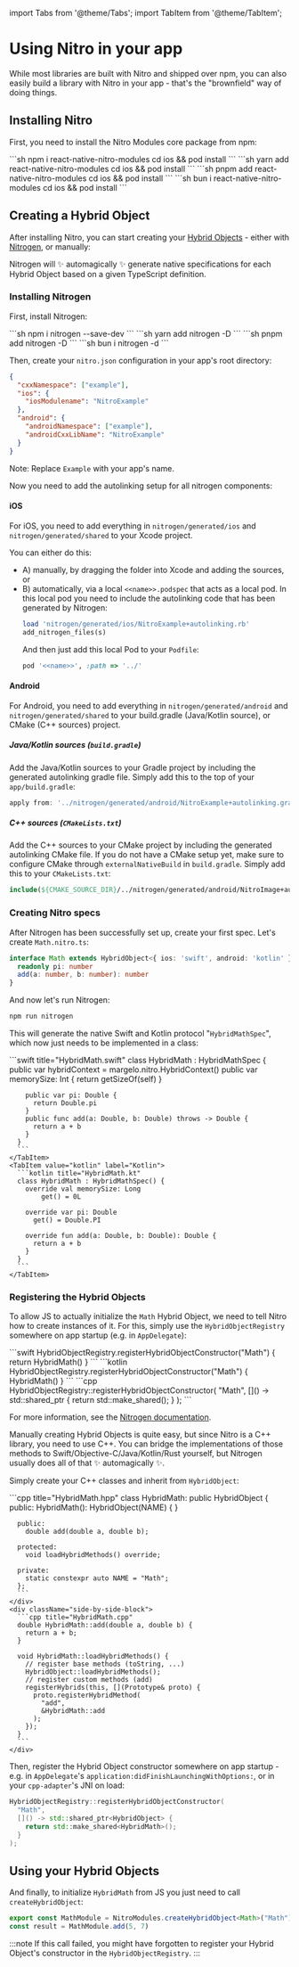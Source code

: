 ---
---

import Tabs from '@theme/Tabs';
import TabItem from '@theme/TabItem';

# Using Nitro in your app

While most libraries are built with Nitro and shipped over npm, you can also easily build a library with Nitro in your app - that's the "brownfield" way of doing things.

## Installing Nitro

First, you need to install the Nitro Modules core package from npm:

<Tabs groupId="package-manager">
  <TabItem value="npm" label="npm" default>
    ```sh
    npm i react-native-nitro-modules
    cd ios && pod install
    ```
  </TabItem>
  <TabItem value="yarn" label="yarn">
    ```sh
    yarn add react-native-nitro-modules
    cd ios && pod install
    ```
  </TabItem>
  <TabItem value="pnpm" label="pnpm">
    ```sh
    pnpm add react-native-nitro-modules
    cd ios && pod install
    ```
  </TabItem>
  <TabItem value="bun" label="bun">
    ```sh
    bun i react-native-nitro-modules
    cd ios && pod install
    ```
  </TabItem>
</Tabs>

## Creating a Hybrid Object

After installing Nitro, you can start creating your [Hybrid Objects](hybrid-objects) - either with [Nitrogen](nitrogen), or manually:

<Tabs groupId="nitrogen-or-not">
  <TabItem value="nitrogen" label="With Nitrogen ✨" default>

  Nitrogen will ✨ automagically ✨ generate native specifications for each Hybrid Object based on a given TypeScript definition.

  ### Installing Nitrogen

  First, install Nitrogen:

  <Tabs groupId="package-manager">
    <TabItem value="npm" label="npm" default>
      ```sh
      npm i nitrogen --save-dev
      ```
    </TabItem>
    <TabItem value="yarn" label="yarn">
      ```sh
      yarn add nitrogen -D
      ```
    </TabItem>
    <TabItem value="pnpm" label="pnpm">
      ```sh
      pnpm add nitrogen -D
      ```
    </TabItem>
    <TabItem value="bun" label="bun">
      ```sh
      bun i nitrogen -d
      ```
    </TabItem>
  </Tabs>

  Then, create your `nitro.json` configuration in your app's root directory:

  ```json
  {
    "cxxNamespace": ["example"],
    "ios": {
      "iosModulename": "NitroExample"
    },
    "android": {
      "androidNamespace": ["example"],
      "androidCxxLibName": "NitroExample"
    }
  }
  ```

  Note: Replace `Example` with your app's name.

  Now you need to add the autolinking setup for all nitrogen components:

  #### iOS

  For iOS, you need to add everything in `nitrogen/generated/ios` and `nitrogen/generated/shared` to your Xcode project.

  You can either do this:
  - A) manually, by dragging the folder into Xcode and adding the sources, or
  - B) automatically, via a local `<<name>>.podspec` that acts as a local pod. In this local pod you need to include the autolinking code that has been generated by Nitrogen:
      ```ruby
      load 'nitrogen/generated/ios/NitroExample+autolinking.rb'
      add_nitrogen_files(s)
      ```
      And then just add this local Pod to your `Podfile`:
      ```ruby
      pod '<<name>>', :path => '../'
      ```

  #### Android

  For Android, you need to add everything in `nitrogen/generated/android` and `nitrogen/generated/shared` to your build.gradle (Java/Kotlin source), or CMake (C++ sources) project.

  ##### Java/Kotlin sources (`build.gradle`)

  Add the Java/Kotlin sources to your Gradle project by including the generated autolinking gradle file. Simply add this to the top of your `app/build.gradle`:

  ```groovy
  apply from: '../nitrogen/generated/android/NitroExample+autolinking.gradle'
  ```

  ##### C++ sources (`CMakeLists.txt`)

  Add the C++ sources to your CMake project by including the generated autolinking CMake file. If you do not have a CMake setup yet, make sure to configure CMake through `externalNativeBuild` in `build.gradle`. Simply add this to your `CMakeLists.txt`:

  ```cmake
  include(${CMAKE_SOURCE_DIR}/../nitrogen/generated/android/NitroImage+autolinking.cmake)
  ```

  ### Creating Nitro specs

  After Nitrogen has been successfully set up, create your first spec. Let's create `Math.nitro.ts`:

  ```ts title="Math.nitro.ts"
  interface Math extends HybridObject<{ ios: 'swift', android: 'kotlin' }> {
    readonly pi: number
    add(a: number, b: number): number
  }
  ```

  And now let's run Nitrogen:

  ```sh
  npm run nitrogen
  ```

  This will generate the native Swift and Kotlin protocol "`HybridMathSpec`", which now just needs to be implemented in a class:

  <Tabs groupId="native-language">
    <TabItem value="swift" label="Swift" default>
      ```swift title="HybridMath.swift"
      class HybridMath : HybridMathSpec {
        public var hybridContext = margelo.nitro.HybridContext()
        public var memorySize: Int {
          return getSizeOf(self)
        }

        public var pi: Double {
          return Double.pi
        }
        public func add(a: Double, b: Double) throws -> Double {
          return a + b
        }
      }
      ```
    </TabItem>
    <TabItem value="kotlin" label="Kotlin">
      ```kotlin title="HybridMath.kt"
      class HybridMath : HybridMathSpec() {
        override val memorySize: Long
            get() = 0L

        override var pi: Double
          get() = Double.PI

        override fun add(a: Double, b: Double): Double {
          return a + b
        }
      }
      ```
    </TabItem>
  </Tabs>

  ### Registering the Hybrid Objects

  To allow JS to actually initialize the `Math` Hybrid Object, we need to tell Nitro how to create instances of it.
  For this, simply use the `HybridObjectRegistry` somewhere on app startup (e.g. in `AppDelegate`):

  <Tabs groupId="native-language">
    <TabItem value="swift" label="Swift" default>
      ```swift
      HybridObjectRegistry.registerHybridObjectConstructor("Math") {
        return HybridMath()
      }
      ```
    </TabItem>
    <TabItem value="kotlin" label="Kotlin">
      ```kotlin
      HybridObjectRegistry.registerHybridObjectConstructor("Math") {
        HybridMath()
      }
      ```
    </TabItem>
    <TabItem value="c++" label="C++">
      ```cpp
      HybridObjectRegistry::registerHybridObjectConstructor(
        "Math",
        []() -> std::shared_ptr<HybridObject> {
          return std::make_shared<HybridMath>();
        }
      );
      ```
    </TabItem>
  </Tabs>

  For more information, see the [Nitrogen documentation](nitrogen).

  </TabItem>
  <TabItem value="manually" label="Manually">

  Manually creating Hybrid Objects is quite easy, but since Nitro is a C++ library, you need to use C++.
  You can bridge the implementations of those methods to Swift/Objective-C/Java/Kotlin/Rust yourself, but Nitrogen usually does all of that ✨ automagically ✨.

  Simply create your C++ classes and inherit from `HybridObject`:

  <div className="side-by-side-container">
    <div className="side-by-side-block">
      ```cpp title="HybridMath.hpp"
      class HybridMath: public HybridObject {
      public:
        HybridMath(): HybridObject(NAME) { }

      public:
        double add(double a, double b);

      protected:
        void loadHybridMethods() override;

      private:
        static constexpr auto NAME = "Math";
      };
      ```
    </div>
    <div className="side-by-side-block">
      ```cpp title="HybridMath.cpp"
      double HybridMath::add(double a, double b) {
        return a + b;
      }

      void HybridMath::loadHybridMethods() {
        // register base methods (toString, ...)
        HybridObject::loadHybridMethods();
        // register custom methods (add)
        registerHybrids(this, [](Prototype& proto) {
          proto.registerHybridMethod(
            "add",
            &HybridMath::add
          );
        });
      }
      ```
    </div>
  </div>

  Then, register the Hybrid Object constructor somewhere on app startup - e.g. in `AppDelegate`'s `application:didFinishLaunchingWithOptions:`, or in your `cpp-adapter`'s JNI on load:

  ```cpp
  HybridObjectRegistry::registerHybridObjectConstructor(
    "Math",
    []() -> std::shared_ptr<HybridObject> {
      return std::make_shared<HybridMath>();
    }
  );
  ```

  </TabItem>
</Tabs>

## Using your Hybrid Objects

And finally, to initialize `HybridMath` from JS you just need to call `createHybridObject`:

```ts
export const MathModule = NitroModules.createHybridObject<Math>("Math")
const result = MathModule.add(5, 7)
```

:::note
If this call failed, you might have forgotten to register your Hybrid Object's constructor in the `HybridObjectRegistry`.
:::

